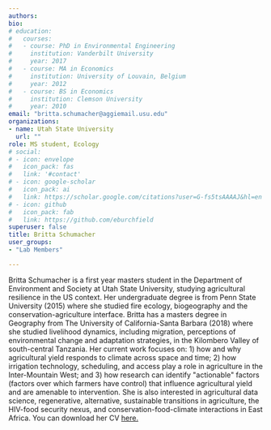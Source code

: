 ```yaml
---
authors:
bio:  
# education:
#   courses:
#   - course: PhD in Environmental Engineering
#     institution: Vanderbilt University
#     year: 2017
#   - course: MA in Economics
#     institution: University of Louvain, Belgium
#     year: 2012
#   - course: BS in Economics 
#     institution: Clemson University
#     year: 2010
email: "britta.schumacher@aggiemail.usu.edu"
organizations:
- name: Utah State University
  url: ""
role: MS student, Ecology
# social:
# - icon: envelope
#   icon_pack: fas
#   link: '#contact'
# - icon: google-scholar
#   icon_pack: ai
#   link: https://scholar.google.com/citations?user=G-fs5tsAAAAJ&hl=en
# - icon: github
#   icon_pack: fab
#   link: https://github.com/eburchfield
superuser: false
title: Britta Schumacher
user_groups:
- "Lab Members"

---
```


Britta Schumacher is a first year masters student in the Department of Environment and Society at Utah State University, studying agricultural resilience in the US context. Her undergraduate degree is from Penn State University (2015) where she studied fire ecology, biogeography and the conservation-agriculture interface. Britta has a masters degree in Geography from The University of California-Santa Barbara (2018) where she studied livelihood dynamics, including migration, perceptions of environmental change and adaptation strategies, in the Kilombero Valley of south-central Tanzania. Her current work focuses on: 1) how and why agricultural yield responds to climate across space and time; 2) how irrigation technology, scheduling, and access play a role in agriculture in the Inter-Mountain West; and 3) how research can identify "actionable" factors (factors over which farmers have control) that influence agricultural yield and are amenable to intervention. She is also interested in agricultural data science, regenerative, alternative, sustainable transitions in agriculture, the HIV-food security nexus, and conservation-food-climate interactions in East Africa. You can download her CV [here.](britta_cv.pdf)